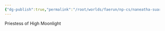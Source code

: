 ```yaml
---
{"dg-publish":true,"permalink":"/root/worlds/faerun/np-cs/naneatha-suaril/","tags":["Faerun"]}
---
```


Priestess of High Moonlight